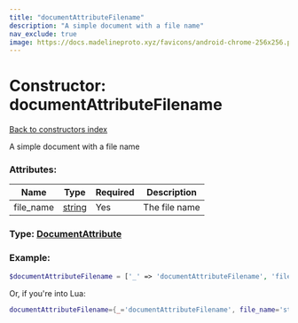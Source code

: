 ```yaml
---
title: "documentAttributeFilename"
description: "A simple document with a file name"
nav_exclude: true
image: https://docs.madelineproto.xyz/favicons/android-chrome-256x256.png
---
```

# Constructor: documentAttributeFilename  
[Back to constructors index](index.md)



A simple document with a file name

### Attributes:

| Name     |    Type       | Required | Description |
|----------|---------------|----------|-------------|
|file\_name|[string](../types/string.md) | Yes|The file name|



### Type: [DocumentAttribute](../types/DocumentAttribute.md)


### Example:

```php
$documentAttributeFilename = ['_' => 'documentAttributeFilename', 'file_name' => 'string'];
```  


Or, if you're into Lua:

```lua
documentAttributeFilename={_='documentAttributeFilename', file_name='string'}

```


